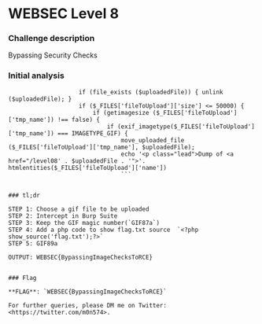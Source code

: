 # WEBSEC Level 8


### Challenge description
Bypassing Security Checks

### Initial analysis
```$uploadedFile = sprintf('%1$s/%2$s', '/uploads', sha1($_FILES['fileToUpload']['name']) . '.gif');
                    if (file_exists ($uploadedFile)) { unlink ($uploadedFile); }
                    if ($_FILES['fileToUpload']['size'] <= 50000) {
                        if (getimagesize ($_FILES['fileToUpload']['tmp_name']) !== false) {
                            if (exif_imagetype($_FILES['fileToUpload']['tmp_name']) === IMAGETYPE_GIF) {
                                move_uploaded_file ($_FILES['fileToUpload']['tmp_name'], $uploadedFile);
                                echo '<p class="lead">Dump of <a href="/level08' . $uploadedFile . '">'. htmlentities($_FILES['fileToUpload']['name'])
                                ```


### tl;dr

STEP 1: Choose a gif file to be uploaded 
STEP 2: Intercept in Burp Suite 
STEP 3: Keep the GIF magic number(`GIF87a`) 
STEP 4: Add a php code to show flag.txt source  `<?php show_source('flag.txt');?>`
STEP 5: GIF89a

OUTPUT: WEBSEC{BypassingImageChecksToRCE}


### Flag

**FLAG**: `WEBSEC{BypassingImageChecksToRCE}`

For further queries, please DM me on Twitter: <https://twitter.com/m0n574>.